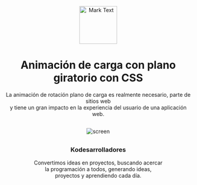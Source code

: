<p align="center"><img src="https://github.com/Kodesarrolladores/Base/blob/master/FB%20profile/facebook-profile-transparente.png" alt="Mark Text" width="100" height="100"></p>

<h1 align="center">Animación de carga con plano giratorio con CSS</h1>

<p align="center">
  La animación de rotación plano de carga es realmente necesario, parte de sitios web<br> y tiene un gran impacto en la experiencia del usuario de una aplicación web.<br>
</p>

## 
<p align="center">
  <img align="center" src="https://media.giphy.com/media/hrFOrCYxyH9INWxIYU/giphy.gif" alt="screen">
</p>

##

<h3 align="center">Kodesarrolladores</h3>
<p align="center">
Convertimos ideas en proyectos, buscando acercar<br>
la programación a todos, generando ideas,<br>
proyectos y aprendiendo cada día.
</p>
